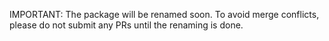 IMPORTANT: The package will be renamed soon. To avoid merge conflicts, please do not submit any PRs until the renaming is done.
<!--
* Please bescribe briefly what your pull request proposes to fix or improve.
* If it's not completely obvious, describe what the PR does to achieve the desired result.
* If you use someone else's code, please mention or better link to the source.
-->
